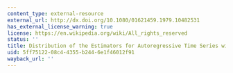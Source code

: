 ```yaml
---
content_type: external-resource
external_url: http://dx.doi.org/10.1080/01621459.1979.10482531
has_external_license_warning: true
license: https://en.wikipedia.org/wiki/All_rights_reserved
status: ''
title: Distribution of the Estimators for Autoregressive Time Series with a Unit Root
uid: 5ff75122-08c4-4355-b244-6e1f46012f91
wayback_url: ''
---
```

